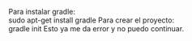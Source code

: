 Para instalar gradle:  
sudo apt-get install gradle
Para crear el proyecto:  
gradle init
Esto ya me da error y no puedo continuar.